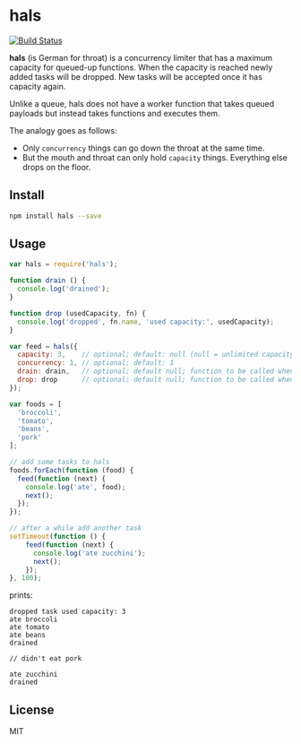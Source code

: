 hals
====

[![Build Status](https://travis-ci.org/maxkueng/hals.svg)](https://travis-ci.org/maxkueng/hals)

**hals** (is German for throat) is a concurrency limiter that has a maximum
capacity for queued-up functions. When the capacity is reached newly added
tasks will be dropped. New tasks will be accepted once it has capacity again.

Unlike a queue, hals does not have a worker function that takes queued payloads
but instead takes functions and executes them.

The analogy goes as follows:

 - Only `concurrency` things can go down the throat at the same time.
 - But the mouth and throat can only hold `capacity` things. Everything else
   drops on the floor.

## Install

```sh
npm install hals --save
```

## Usage

```js
var hals = require('hals');

function drain () {
  console.log('drained');
}

function drop (usedCapacity, fn) {
  console.log('dropped', fn.name, 'used capacity:', usedCapacity);
}

var feed = hals({
  capacity: 3,    // optional; default: null (null = unlimited capacity)
  concurrency: 1, // optional; default: 1
  drain: drain,   // optional; default null; function to be called when queue is empty
  drop: drop      // optional; default null; function to be called when a function is dropped. Receives task as first argument
});

var foods = [  
  'broccoli',
  'tomato',
  'beans',
  'pork'
];

// add some tasks to hals
foods.forEach(function (food) {
  feed(function (next) {
    console.log('ate', food);
    next();
  });
});

// after a while add another task
setTimeout(function () {
	feed(function (next) {
	  console.log('ate zucchini');
	  next();
	});
}, 100);
```

prints:

```
dropped task used capacity: 3
ate broccoli
ate tomato
ate beans
drained

// didn't eat pork

ate zucchini
drained
```


## License

MIT
